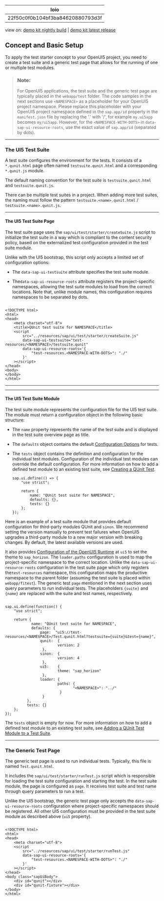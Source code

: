 <!-- loio22f50c0f0b104bf3ba84620880793d3f -->

| loio |
| -----|
| 22f50c0f0b104bf3ba84620880793d3f |

<div id="loio">

view on: [demo kit nightly build](https://sdk.openui5.org/nightly/#/topic/22f50c0f0b104bf3ba84620880793d3f) | [demo kit latest release](https://sdk.openui5.org/topic/22f50c0f0b104bf3ba84620880793d3f)</div>

## Concept and Basic Setup

To apply the test starter concept to your OpenUI5 project, you need to create a test suite and a generic test page that allows for the running of one or multiple test modules.

> ### Note:  
> For OpenUI5 applications, the test suite and the generic test page are typically placed in the `webapp/test` folder. The code samples in the next sections use `<NAMESPACE>` as a placeholder for your OpenUI5 project namespace. Please replace this placeholder with your OpenUI5 project namespace defined in the `sap.app/id` property in the `manifest.json` file by replacing the '.' with '/', for example `my.ui5app` becomes `my/ui5app`. However, for the `<NAMESPACE-WITH-DOTS>` in `data-sap-ui-resource-roots`, use the exact value of `sap.app/id` \(separated by dots\).



***

<a name="loio22f50c0f0b104bf3ba84620880793d3f__section_v1s_4qg_vcc"/>

### The UI5 Test Suite

A test suite configures the environment for the tests. It consists of a `*.qunit.html` page often named `testsuite.qunit.html` and a corresponding `*.qunit.js` module.

The default naming convention for the test suite is `testsuite.qunit.html` and `testsuite.qunit.js`.

There can be multiple test suites in a project. When adding more test suites, the naming must follow the pattern `testsuite.<name>.qunit.html` / `testsuite.<name>.qunit.js`.

***

#### The UI5 Test Suite Page

The test suite page uses the `sap/ui/test/starter/createSuite.js` script to initialize the test suite in a way which is compliant to the content security policy, based on the externalized test configuration provided in the test suite module.

Unlike with the UI5 bootstrap, this script only accepts a limited set of configuration options:

-   The `data-sap-ui-testsuite` attribute specifies the test suite module.

-   The`data-sap-ui-resource-roots` attribute registers the project-specific namespaces, allowing the test suite modules to load from the correct locations. Note that, unlike module names, this configuration requires namespaces to be separated by dots.

```

<!DOCTYPE html>
<html>
<head>
    <meta charset="utf-8">
    <title>QUnit test suite for NAMESPACE</title>
    <script
        src="../resources/sap/ui/test/starter/createSuite.js"
        data-sap-ui-testsuite="test-resources/<NAMESPACE>/testsuite.qunit"
        data-sap-ui-resource-roots='{
            "test-resources.<NAMESPACE-WITH-DOTS>": "./"
        }'
    ></script>
</head>
<body>
</body>
</html>

```

***

***

#### The UI5 Test Suite Module

The test suite module represents the configuration file for the UI5 test suite. The module must return a configuration object in the following basic structure:

-   The `name` property represents the name of the test suite and is displayed in the test suite overview page as title.

-   The `defaults` object contains the default [Configuration Options](Configuration_Options_738ed02.md) for tests.

-   The `tests` object contains the definition and configuration for the individual test modules. Configuration of the individual test modules can override the default configuration. For more information on how to add a defined test module to an existing test suite, see [Creating a QUnit Test](Creating_a_QUnit_Test_7080029.md).

    ```
    sap.ui.define(() => {
    	"use strict";
    
    	return {
    		name: "QUnit test suite for NAMESPACE",
    		defaults: {},
    		tests: {}
    	};
    });
    ```


Here is an example of a test suite module that provides default configuration for third-party modules QUnit and `sinon`. We recommend setting the version manually to prevent test failures when OpenUI5 upgrades a third-party module to a new major version with breaking changes. By default, the latest available versions are used.

It also provides [Configuration of the OpenUI5 Runtime](Configuration_of_the_OpenUI5_Runtime_91f08de.md) at `ui5` to set the theme to `sap_horizon`. The `loader.paths` configuration is used to map the project-specific namespace to the correct location. Unlike the `data-sap-ui-resource-roots` configuration in the test suite page which only registers the`test-resources` namespace, this configuration maps the productive namespace to the parent folder \(assuming the test suite is placed within `webapp/fitest`\). The generic test `page` mentioned in the next section uses query parameters to run individual tests. The placeholders `{suite}` and `{name}` are replaced with the suite and test names, respectively.

```

sap.ui.define(function() {
	"use strict";

	return {
            name: "QUnit test suite for NAMESPACE",
            defaults: {
				page:  "ui5://test-resources/<NAMESPACE>/Test.qunit.html?testsuite={suite}&test={name}",
				qunit:  {
				        version: 2
			     },
				sinon:  {
				        version: 4
			     },
				ui5:    {
				        theme: "sap_horizon"
			     },
				loader: {
				        paths: {
					           "<NAMESPACE>": "../"
				         }
			     }
		  },
		  tests: {}
	};
});

```

The `tests` object is empty for now. For more information on how to add a defined test module to an existing test suite, see [Adding a QUnit Test Module to a Test Suite](Creating_a_QUnit_Test_7080029.md#loio708002929ea548fd9433954a9275eb5f__section_hp4_xhn_vcc).

***

<a name="loio22f50c0f0b104bf3ba84620880793d3f__section_gts_ptg_vcc"/>

### The Generic Test Page

The generic test page is used to run individual tests. Typically, this file is named `Test.qunit.html`.

It includes the `sap/ui/test/starter/runTest.js` script which is responsible for loading the test suite configuration and starting the test. In the test suite module, the page is configured as `page`. It receives test suite and test name through query parameters to run a test.

Unlike the UI5 bootstrap, the generic test page only accepts the `data-sap-ui-resource-roots` configuration where project-specific namespaces should be registered. All other UI5 configuration must be provided in the test suite module as described above \(`ui5` property\).

```

<!DOCTYPE html>
<html>
<head>
	<meta charset="utf-8">
	<script
		src="../resources/sap/ui/test/starter/runTest.js"
		data-sap-ui-resource-roots='{
			"test-resources.<NAMESPACE-WITH-DOTS>": "./"
		}'
	></script>
</head>
<body class="sapUiBody">
	<div id="qunit"></div>
	<div id="qunit-fixture"></div>
</body>
</html>
```

